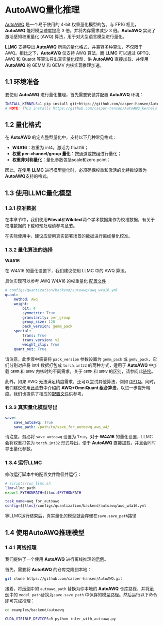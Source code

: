 # AutoAWQ量化推理

[AutoAWQ](https://github.com/casper-hansen/AutoAWQ) 是一个易于使用的 4-bit 权重量化模型的包。与 FP16 相比，**AutoAWQ** 能将模型速度提高 3 倍，并将内存需求减少 3 倍。**AutoAWQ** 实现了激活感知权重量化 (AWQ) 算法，用于对大型语言模型进行量化。

**LLMC** 支持导出 **AutoAWQ** 所需的量化格式，并兼容多种算法，不仅限于 AWQ。相比之下，**AutoAWQ**  仅支持 AWQ 算法，而 **LLMC**  可以通过 GPTQ、AWQ 和 Quarot 等算法导出真实量化模型，供 **AutoAWQ**  直接加载，并使用 **AutoAWQ** 的 GEMM 和 GEMV 内核实现推理加速。


## 1.1 环境准备

要使用 **AutoAWQ** 进行量化推理，首先需要安装并配置 **AutoAWQ** 环境：
```bash
INSTALL_KERNELS=1 pip install git+https://github.com/casper-hansen/AutoAWQ.git
# NOTE: This installs https://github.com/casper-hansen/AutoAWQ_kernels
```

## 1.2 量化格式

在 **AutoAWQ** 的定点整型量化中，支持以下几种常见格式：

- **W4A16**：权重为 int4，激活为 float16；
- **权重 per-channel/group 量化**：按通道或按组进行量化；
- **权重非对称量化**：量化参数包括scale和zero point；

因此，在使用 **LLMC** 进行模型量化时，必须确保权重和激活的比特数设置为 **AutoAWQ**支持的格式。


## 1.3 使用LLMC量化模型


### 1.3.1 校准数据

在本章节中，我们使用**Pileval**和**Wikitext**两个学术数据集作为校准数据，有关于校准数据的下载和预处理请参考[章节](https://llmc-zhcn.readthedocs.io/en/latest/configs.html)。

在实际使用中，建议应使用真实部署场景的数据进行离线量化校准。


### 1.3.2 量化算法的选择


**W4A16**

在 W4A16 的量化设置下，我们建议使用 LLMC 中的 AWQ 算法。

具体实现可以参考 AWQ W4A16 的权重量化 [配置文件](https://github.com/ModelTC/llmc/tree/main/configs/quantization/backend/autoawq/awq_w4a16.yml)

```yaml
# configs/quantization/backend/autoawq/awq_w4a16.yml
quant:
    method: Awq
    weight:
        bit: 4
        symmetric: True
        granularity: per_group
        group_size: 128
        pack_version: gemm_pack
    special:
        trans: True
        trans_version: v2
        weight_clip: True
    quant_out: True  
```

请注意，此步骤中需要将 `pack_version` 参数设置为 `gemm_pack` 或 `gemv_pack`，它们分别对应将 int4 数据打包成 `torch.int32` 的两种方式，适用于 **AutoAWQ** 中加载 `GEMM` 和 `GEMV` 内核时的不同需求。关于 `GEMM` 和 `GEMV` 的区别，请参阅此[链接](https://github.com/casper-hansen/AutoAWQ/tree/main?tab=readme-ov-file#int4-gemm-vs-int4-gemv-vs-fp16)。


此外，如果 AWQ 无法满足精度需求，还可以尝试其他算法，例如 [GPTQ](https://github.com/ModelTC/llmc/tree/main/configs/quantization/backend/autoawq/gptq_w4a16.yml)。同时，我们建议使用[此章节](https://llmc-zhcn.readthedocs.io/en/latest/practice/awq_omni.html)中介绍的 **AWQ+OmniQuant 组合算法**，以进一步提升精度。我们也提供了相应的[配置文件](https://github.com/ModelTC/llmc/tree/main/configs/quantization/backend/autoawq/w4a16_combin)供参考。




### 1.3.3 真实量化模型导出

```yaml
save:
    save_autoawq: True
    save_path: /path/to/save_for_autoawq_awq_w4/

```
请注意，务必将 `save_autoawq` 设置为 `True`。对于 **W4A16** 的量化设置，LLMC 会将权重打包为 `torch.int32` 形式导出，便于 **AutoAWQ** 直接加载，并且会同时导出量化参数。


### 1.3.4 运行LLMC

修改运行脚本中的配置文件路径并运行：

```bash
# scripts/run_llmc.sh
llmc=llmc_path
export PYTHONPATH=$llmc:$PYTHONPATH

task_name=awq_for_autoawq
config=${llmc}/configs/quantization/backend/autoawq/awq_w4a16.yml
```
等LLMC运行结束后，真实量化的模型就会存储在`save.save_path`路径

## 1.4 使用AutoAWQ推理模型


### 1.4.1 离线推理

我们提供了一个使用 **AutoAWQ** 进行离线推理的[示例](https://github.com/ModelTC/llmc/blob/main/examples/backend/autoawq/infer_with_autoawq.py)。

首先，需要将 **AutoAWQ** 的仓库克隆到本地：

```bash
git clone https://github.com/casper-hansen/AutoAWQ.git
```

接着，将[示例](https://github.com/ModelTC/llmc/blob/main/examples/backend/autoawq/infer_with_autoawq.py)中的 `autoawq_path` 替换为你本地的 **AutoAWQ** 仓库路径，并将[示例](https://github.com/ModelTC/llmc/blob/main/examples/backend/autoawq/infer_with_autoawq.py)中的 `model_path`替换为`save.save_path` 中保存的模型路径。然后运行以下命令即可完成推理：

```bash
cd examples/backend/autoawq

CUDA_VISIBLE_DEVICES=0 python infer_with_autoawq.py
```
